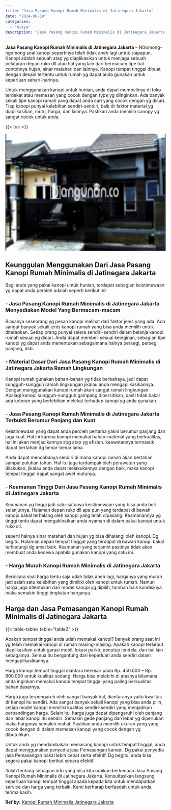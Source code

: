 ```yaml
---
title: "Jasa Pasang Kanopi Rumah Minimalis di Jatinegara Jakarta"
date: "2024-06-10"
categories: 
  - "biaya"
description: "Jasa Pasang Kanopi Rumah Minimalis di Jatinegara Jakarta. Itulah tentang sebagian info yang bisa kita uraikan berkenaan Jasa Pasang Kanopi Rumah Minimalis di..."
---
```


**Jasa Pasang Kanopi Rumah Minimalis di Jatinegara Jakarta** – NGomong-ngomong soal kanopi sepertinya telah tidak aneh lagi untuk siapapun. Kanopi adalah sebuah atap yg diaplikasikan untuk menjaga sebuah pelataran depan ruko dll atau hal yang lain dari bermacam tipe hal contohnya hujan, sinar matahari dan lainnya. Kanopi tempat tinggal dibuat dengan desain tertentu untuk rumah yg dapat anda gunakan untuk keperluan sehari-harinya.

Untuk menggunakan kanopi untuk hunian, anda dapat membelinya di toko terdekat atau memesan yang cocok dengan type yg diinginkan. Ada banyak sekali tipe kanopi rumah yang dapat anda cari yang cocok dengan yg dicari. Tiap kanopi punyai kelebihan sendiri-sendiri, baik dr faktor material yg diaplikasikan, mutu, harga, dan lainnya. Pastikan anda memilih canopy yg sangat cocok untuk anda.

{{< toc >}}

![Jasa Pasang Kanopi Rumah Minimalis di Jatinegara Jakarta](/images/harga-kanopi-minimalis-50.png)

## Keunggulan Menggunakan Dari Jasa Pasang Kanopi Rumah Minimalis di Jatinegara Jakarta

Bagi anda yang pakai kanopi untuk hunian, terdapat sebagian keistimewaan yg dapat anda peroleh adalah seperti berikut ini!

### \- Jasa Pasang Kanopi Rumah Minimalis di Jatinegara Jakarta Menyediakan Model Yang Bermacam-macam

Biasanya seseorang yg pesan kanopi melihat dari faktor jenis yang ada. Ada sangat banyak sekali jenis kanopi rumah yang bisa anda memilih untuk diterapkan. Setiap orang punyai selera sendiri-sendiri dalam belanja kanopi rumah sesuai yg dicari. Anda dapat membeli sesuai keinginan, sebagian tipe kanopi yg dapat anda menentukan sebagaimana halnya persegi, persegi panjang, dsb.

### \- Material Dasar Dari Jasa Pasang Kanopi Rumah Minimalis di Jatinegara Jakarta Ramah Lingkungan

Kanopi rumah gunakan bahan-bahan yg tidak berbahaya, jadi dapat sungguh-sungguh ramah lingkungan jikalau anda mengaplikasikannya. Dengan menggunakan kanopi rumah akan sangat ramah lingkungan. Apalagi kanopi sungguh-sungguh gampang dibersihkan, pasti tidak bakal ada kotoran yang berlebihan melekat terhadap kanopi yg anda gunakan.

### \- Jasa Pasang Kanopi Rumah Minimalis di Jatinegara Jakarta Terbukti Berumur Panjang dan Kuat

Keistimewaan yang dapat anda peroleh pertama yakni berumur panjang dan juga kuat. Hal ini karena kanopi memakai bahan-material yang berkualitas, hal ini akan menjadikannya sbg atap yg efisien. keawetannya termasuk dapat bertahan dg benar-benar lama.

Anda dapat mencobanya sendiri di mana kanopi rumah akan bertahan sampai puluhan tahun. Hal itu juga terdampak oleh perawatan yang dilakukan, jikalau anda dapat melakukannya dengan baik, maka kanopi tempat tinggal dapat sangat awet mutunya.

### \- Keamanan Tinggi Dari Jasa Pasang Kanopi Rumah Minimalis di Jatinegara Jakarta

Keamanan yg tinggi jadi satu-satunya keistimewaan yang bisa anda beli selanjutnya. Halaman depan ruko dll apa pun yang terdapat di bawah kanopi bakal terhalang oleh kanopi yang telah dipasang. Keamanannya yg tinggi tentu dapat mengakibatkan anda nyaman di dalam pakai kanopi untuk ruko dll.

seperti halnya sinar matahari dan hujan yg bisa dihalangi oleh kanopi. Dg begitu, Halaman depan tempat tinggal yang terdapat di bawah kanopi bakal terlindungi dg amat baik. Keamanan yang terjamin pastinya tidak akan membuat anda kecewa apabila gunakan kanopi yang satu ini.

### \- Harga Murah Kanopi Rumah Minimalis di Jatinegara Jakarta

Berbicara soal harga tentu saja udah tidak aneh lagi, harganya yang murah jadi salah satu kelebihan yang dimiliki oleh kanopi untuk rumah. Namun harga juga ditentukan dari model kanopi yg dipilih, tambah baik kondisinya maka semakin tinggi tingkatan harganya.

## Harga dan Jasa Pemasangan Kanopi Rumah Minimalis di Jatinegara Jakarta

{{< table-tables table="table2" >}}

Apakah tempat tinggal anda udah memakai kanopi? banyak orang saat ini yg telah memakai kanopi di rumah masing-masing. Apakah kanopi tersebut diaplikasikan untuk garasi mobil, lokasi parkir, penutup jendela, dan hal lain sebagainya. Semua itu bergantung dari keperluan anda sendiri dalam mengaplikasikannya.

Harga kanopi tempat tinggal diantara berkisar pada Rp. 450.000 – Rp. 800.000 untuk kualitas sedang. Harga bisa melebihi di atasnya bilamana anda inginkan memakai kanopi tempat tinggal yang paling berkualitas bahan dasarnya.

Harga juga terpengaruh oleh sangat banyak hal, diantaranya yaitu kwalitas dr kanopi itu sendiri. Ada sangat banyak sekali kanopi yang bisa anda pilih, setiap model kanopi memiliki kualitas sendiri-sendiri yang menjadikan perbandingan harga. Selain itu, harga juga dapat dipengaruhi oleh panjang dan lebar kanopi itu sendiri. Semakin gede panjang dan lebar yg diperlukan maka harganya semakin mahal. Pastikan anda memilih ukuran yang yang cocok dengan di dalam memesan kanopi yang cocok dengan yg dibutuhkan.

Untuk anda yg mendambakan memasang kanopi untuk tempat tinggal, anda dapat menggunakan penyedia jasa Pemasangan kanopi. Dg pakai penyedia jasa Pemasangan bakal lebih cepat serta efektif. Dg begitu, anda bisa segera pakai kanopi berikut secara efektif.

Itulah tentang sebagian info yang bisa kita uraikan berkenaan Jasa Pasang Kanopi Rumah Minimalis di Jatinegara Jakarta. Konsultasikan langsung keperluan kanopi tempat tinggal anada kepada kita untuk mendapatkan service dan harga yang terbaik. Kami berharap berfaedah untuk anda, terima kasih.

**Ref by:**  [Kanopi Rumah Minimalis Jatinegara Jakarta](https://id.wikipedia.org/wiki/Kanopi)
